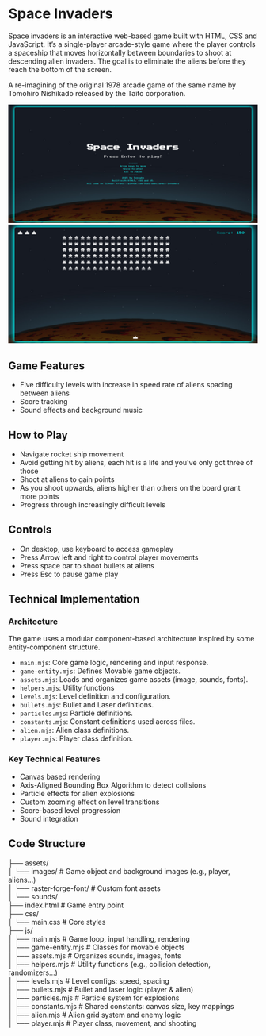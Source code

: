 # Space Invaders
Space invaders is an interactive web-based game built with HTML, CSS and JavaScript.  It’s a single-player arcade-style game where the player controls a spaceship that moves horizontally between boundaries to shoot at descending alien invaders. The goal is to eliminate the aliens before they reach the bottom of the screen.

A re-imagining of the original 1978 arcade game of the same name by Tomohiro Nishikado released by the Taito corporation.

![Space Invaders Screenshot](./assets/images/screenshots/space-invaders-screenshot.jpeg)
![Space Invaders Gameplay](./assets/images/screenshots/space-invaders-gameplay.jpeg)

## Game Features

- Five difficulty levels with increase in speed rate of aliens spacing between aliens
- Score tracking
- Sound effects and background music

## How to Play

- Navigate rocket ship movement
- Avoid getting hit by aliens, each hit is a life and you've only got three of those
- Shoot at aliens to gain points
- As you shoot upwards, aliens higher than others on the board grant more points
- Progress through increasingly difficult levels


## Controls
- On desktop, use keyboard to access gameplay
- Press Arrow left and right to control player movements
- Press space bar to shoot bullets at aliens
- Press Esc to pause game play


## Technical Implementation

### Architecture

The game uses a modular component-based architecture inspired by some entity-component structure. 

- `main.mjs`: Core game logic, rendering and input response.
- `game-entity.mjs`: Defines Movable game objects.
- `assets.mjs`: Loads and organizes game assets (image, sounds, fonts).
- `helpers.mjs`: Utility functions
- `levels.mjs`: Level definition and configuration.
- `bullets.mjs`: Bullet and Laser definitions.
- `particles.mjs`: Particle definitions.
- `constants.mjs`: Constant definitions used across files.
- `alien.mjs`: Alien class definitions.
- `player.mjs`: Player class definition.

### Key Technical Features
- Canvas based rendering
- Axis-Aligned Bounding Box Algorithm to detect collisions
- Particle effects for alien explosions
- Custom zooming effect on level transitions
- Score-based level progression
- Sound integration


## Code Structure
├── assets/   
│ └── images/ # Game object and background images (e.g., player, aliens...)  
│ └── raster-forge-font/ # Custom font assets  
│ └── sounds/  
├── index.html # Game entry point  
├── css/  
│ └── main.css # Core styles  
├── js/  
│ ├── main.mjs # Game loop, input handling, rendering  
│ ├── game-entity.mjs # Classes for movable objects  
│ ├── assets.mjs # Organizes sounds, images, fonts  
│ ├── helpers.mjs # Utility functions (e.g., collision detection, randomizers...)  
│ ├── levels.mjs # Level configs: speed, spacing  
│ ├── bullets.mjs # Bullet and laser logic (player & alien)  
│ ├── particles.mjs # Particle system for explosions  
│ ├── constants.mjs # Shared constants: canvas size, key mappings  
│ ├── alien.mjs # Alien grid system and enemy logic  
│ └── player.mjs # Player class, movement, and shooting
